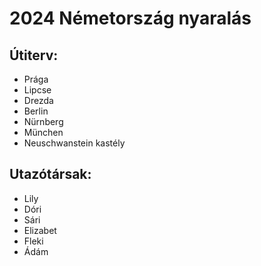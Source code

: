 # 2024 Németország nyaralás

## Útiterv:
- Prága
- Lipcse
- Drezda
- Berlin
- Nürnberg
- München
- Neuschwanstein kastély

## Utazótársak:
- Lily
- Dóri
- Sári
- Elizabet
- Fleki
- Ádám
